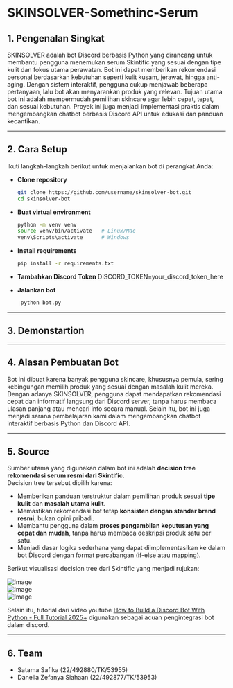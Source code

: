 # SKINSOLVER-Somethinc-Serum

## 1. Pengenalan Singkat  

SKINSOLVER adalah bot Discord berbasis Python yang dirancang untuk membantu pengguna menemukan serum Skintific yang sesuai dengan tipe kulit dan fokus utama perawatan.  Bot ini dapat memberikan rekomendasi personal berdasarkan kebutuhan seperti kulit kusam, jerawat, hingga anti-aging.  Dengan sistem interaktif, pengguna cukup menjawab beberapa pertanyaan, lalu bot akan menyarankan produk yang relevan.  Tujuan utama bot ini adalah mempermudah pemilihan skincare agar lebih cepat, tepat, dan sesuai kebutuhan.  Proyek ini juga menjadi implementasi praktis dalam mengembangkan chatbot berbasis Discord API untuk edukasi dan panduan kecantikan.  

---

## 2. Cara Setup  

Ikuti langkah-langkah berikut untuk menjalankan bot di perangkat Anda:  

* **Clone repository**  
   ```bash
   git clone https://github.com/username/skinsolver-bot.git
   cd skinsolver-bot
   ```

* **Buat virtual environment**
    ```bash
   python -m venv venv
   source venv/bin/activate   # Linux/Mac
   venv\Scripts\activate      # Windows

   ```
* **Install requirements**
    ```bash
    pip install -r requirements.txt
    ```

* **Tambahkan Discord Token**
    DISCORD_TOKEN=your_discord_token_here

* **Jalankan bot**
  ```bash
   python bot.py
   ```
---

  ## 3. Demonstartion

---

  ## 4. Alasan Pembuatan Bot

  Bot ini dibuat karena banyak pengguna skincare, khususnya pemula, sering kebingungan memilih produk yang sesuai dengan masalah kulit mereka.
Dengan adanya SKINSOLVER, pengguna dapat mendapatkan rekomendasi cepat dan informatif langsung dari Discord server, tanpa harus membaca ulasan panjang atau mencari info secara manual.
Selain itu, bot ini juga menjadi sarana pembelajaran kami dalam mengembangkan chatbot interaktif berbasis Python dan Discord API.

---

## 5. Source

Sumber utama yang digunakan dalam bot ini adalah **decision tree rekomendasi serum resmi dari Skintific**.  
Decision tree tersebut dipilih karena:  

- Memberikan panduan terstruktur dalam pemilihan produk sesuai **tipe kulit** dan **masalah utama kulit**.  
- Memastikan rekomendasi bot tetap **konsisten dengan standar brand resmi**, bukan opini pribadi.  
- Membantu pengguna dalam **proses pengambilan keputusan yang cepat dan mudah**, tanpa harus membaca deskripsi produk satu per satu.  
- Menjadi dasar logika sederhana yang dapat diimplementasikan ke dalam bot Discord dengan format percabangan (if-else atau mapping).  

Berikut visualisasi decision tree dari Skintific yang menjadi rujukan:  

![Image](https://github.com/user-attachments/assets/65fbfdbe-2fdf-4da1-b60d-604efb4a76a8)  
![Image](https://github.com/user-attachments/assets/95ff9492-0df4-4835-879c-cd5526a4312e)  
![Image](https://github.com/user-attachments/assets/ea276b86-867a-4d60-b6c6-185c3a4af28d)  

Selain itu, tutorial dari video youtube [How to Build a Discord Bot With Python - Full Tutorial 2025+](https://youtu.be/YD_N6Ffoojw?si=UddLO1FfyahCuh8v) digunakan sebagai acuan pengintegrasi bot dalam discord.

---

## 6. Team
- Satama Safika (22/492880/TK/53955)
- Danella Zefanya Siahaan (22/492877/TK/53953)
